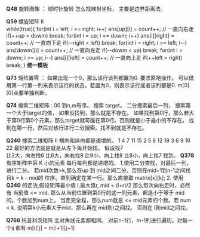 **Q48**     旋转图像 ： 顺时针旋转
            怎么找映射坐标， 主要是边界距离法。

**Q59**     螺旋矩阵 II  
            while(true){
                for(int i = left; i <= right; i++) ans[up][i] = count++;  // 一直向右走
                if(++up > dowm) break;
                for(int i = up; i <= dowm; i++) ans[i][right] = count++;  // 一直向下走
                if(--right < left) break;
                for(int i = right; i >= left; i--) ans[dowm][i] = count++;  // 一直向左走
                if(--dowm < up) break;
                for(int i = dowm; i >= up; i--) ans[i][left] = count++;   // 一直向上走
                if(++left > right) break;
            }
            **统一模板**


**Q73**       矩阵置零  ： 如果出现一个0，那么该行该列都置为0. 要求原地操作。
              可以借用第一行第一列来表示该行的状态，若置为0，则表示该行或者该列都是0. m[0][0]点要单独判断。



**Q74**       搜索二维矩阵 : 00 到n,m有序。 搜索 target。
              二分搜索最后一列， 搜索第一个大于target的值， 如果没找到，那么就是不存在。
              如果找到第0行，那么若大于第0行第0个元素，那么target就可能在第0行。否则就是小于最小的不存在。
              找到在哪一行，然后对该行进行二分搜索。找不到就是不存在。

**Q240**      搜索二维矩阵 II  横向和纵向都是递增的。
              1 4 7 11 15
              2 5 8 12 19
              3 6 9 16 22
              最好的方法就是就是从左下角开始找。 假设找7   
              比3大，向右找6
              比6大，向右找9
              比9小，向上找8
              比8小，向上找7
              找到。
**Q378**      有序矩阵中第 K 小的元素    每行每列都是递增的。
                1.使用二分查找，对最后一列，进行二分。 若mid次数>k,那么在up 到 mid之间二分。否则在mid+1到n-1之间找且k = k - mid的
                  位序。直到确定在某一行。那么直接取 matrix[x][k];
                2. 使用 **Q240** 的走法,假设矩阵最小值 l,最大值r, mid = (l+r)/2
                    那么每次向右走时，必然有 当前值 <= mid. 那么从当前位置到第0行的这一列元素，都是小于等于 mid的。个数加到num上。
                    当走完全程，那么num就是 <= mid元素的个数。若 num < k. 说明第k小元素大于mid，那么再在 mid到r之间找。
                    否则在 l到mid之间找。
    
**Q766**       托普利茨矩阵 主对角线元素都相同。
              对前n-1行，m-1列进行遍历。对每一个ij 都有 m[i][j] = m[i+1][j+1] 
